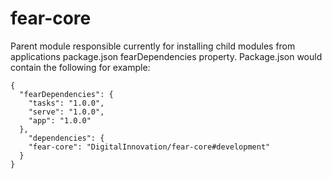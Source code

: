 # fear-core
Parent module responsible currently for installing child modules from applications package.json fearDependencies property. Package.json would contain the following for example:

```
{
  "fearDependencies": {
    "tasks": "1.0.0",
    "serve": "1.0.0",
    "app": "1.0.0"
  },
    "dependencies": {
    "fear-core": "DigitalInnovation/fear-core#development"
  }
}
```
